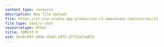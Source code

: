 ```yaml
---
content_type: resource
description: New file Upload
file: https://ol-ocw-studio-app-production.s3.amazonaws.com/courses/12-811-tropical-meteorology-spring-2011/2bc6cd93b4ded3ad1df2d7723afaa652_YOMCST.h
file_type: text/x-chdr
resourcetype: Other
title: YOMCST.h
uid: 2bc6cd93-b4de-d3ad-1df2-d7723afaa652
---
```


